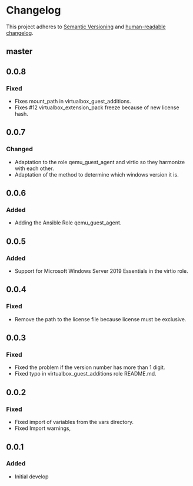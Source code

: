 # Changelog

This project adheres to [Semantic Versioning](https://semver.org/spec/v2.0.0.html)
and [human-readable changelog](https://keepachangelog.com/en/1.0.0/).

## master

## 0.0.8

### Fixed

- Fixes mount_path in virtualbox_guest_additions.
- Fixes #12 virtualbox_extension_pack freeze because of new license hash.

## 0.0.7

### Changed

- Adaptation to the role qemu_guest_agent and virtio so they harmonize with each other.
- Adaptation of the method to determine which windows version it is.

## 0.0.6

### Added

- Adding the Ansible Role qemu_guest_agent.

## 0.0.5

### Added

- Support for Microsoft Windows Server 2019 Essentials in the virtio role.

## 0.0.4

### Fixed

- Remove the path to the license file because license must be exclusive.

## 0.0.3

### Fixed

- Fixed the problem if the version number has more than 1 digit.
- Fixed typo in virtualbox_guest_additions role README.md.

## 0.0.2

### Fixed

- Fixed import of variables from the vars directory.
- Fixed Import warnings,

## 0.0.1

### Added

- Initial develop
